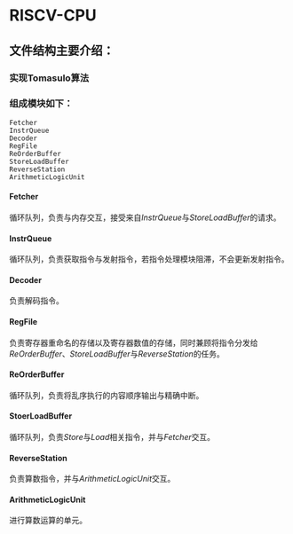 # RISCV-CPU

## 文件结构主要介绍：

### 实现Tomasulo算法

### 组成模块如下：

```
Fetcher
InstrQueue
Decoder
RegFile
ReOrderBuffer
StoreLoadBuffer
ReverseStation
ArithmeticLogicUnit
```

#### Fetcher

循环队列，负责与内存交互，接受来自$InstrQueue$与$StoreLoadBuffer$的请求。

#### InstrQueue

循环队列，负责获取指令与发射指令，若指令处理模块阻滞，不会更新发射指令。

#### Decoder

负责解码指令。

#### RegFile

负责寄存器重命名的存储以及寄存器数值的存储，同时兼顾将指令分发给$ReOrderBuffer$、$StoreLoadBuffer$与$ReverseStation$的任务。

#### ReOrderBuffer

循环队列，负责将乱序执行的内容顺序输出与精确中断。

#### StoerLoadBuffer

循环队列，负责$Store$与$Load$相关指令，并与$Fetcher$交互。

#### ReverseStation

负责算数指令，并与$ArithmeticLogicUnit$交互。

#### ArithmeticLogicUnit

进行算数运算的单元。